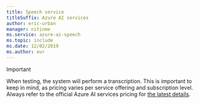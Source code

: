 ```yaml
---
title: Speech service
titleSuffix: Azure AI services
author: eric-urban
manager: nitinme
ms.service: azure-ai-speech
ms.topic: include
ms.date: 12/02/2019
ms.author: eur
---
```


> [!IMPORTANT]
> When testing, the system will perform a transcription. This is important to keep in mind, as pricing varies per service offering and subscription level. Always refer to the official Azure AI services pricing for [the latest details](https://azure.microsoft.com/pricing/details/cognitive-services/speech-services).
